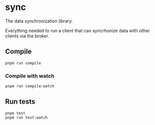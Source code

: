# sync

The data synchronization library.

Everything needed to run a client that can syncrhonize data with other clients via the broker.

## Compile

```bash
pnpm run compile
```

### Compile with watch

```bash
pnpm run compile:watch
```

## Run tests

```bash
pnpm test
pnpm run test:watch
```